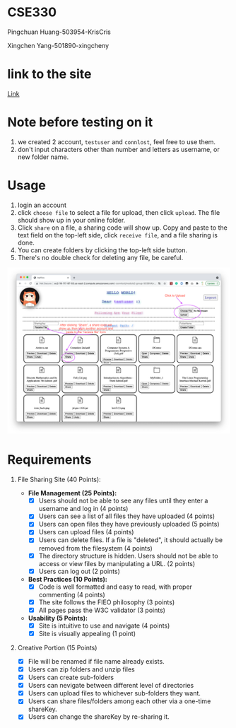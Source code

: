 # CSE330

Pingchuan Huang-503954-KrisCris

Xingchen Yang-501890-xingcheny

# link to the site

[Link](http://ec2-18-117-87-53.us-east-2.compute.amazonaws.com/~connlost/module2-group-503954/)


# Note before testing on it
1. we created 2 account, `testuser` and `connlost`, feel free to use them.
2. don't input characters other than number and letters as username, or new folder name.



# Usage

1. login an account
2. click `choose file` to select a file for upload, then click `upload`. The file should show up in your online folder.
3. Click `share` on a file, a sharing code will show up. Copy and paste to the text field on the top-left side, click `receive file`, and a file sharing is done.
4. You can create folders by clicking the top-left side button.
5. There's no double check for deleting any file, be careful.

![note](note.png)


# Requirements

1. File Sharing Site (40 Points):

   - **File Management (25 Points):**
     - [x] Users should not be able to see any files until they enter a username and log in (4 points)
     - [x] Users can see a list of all files they have uploaded (4 points)
     - [x] Users can open files they have previously uploaded (5 points)
     - [x] Users can upload files (4 points)
     - [x] Users can delete files. If a file is "deleted", it should actually be removed from the filesystem (4 points)
     - [x] The directory structure is hidden. Users should not be able to access or view files by manipulating a URL. (2 points)
     - [x] Users can log out (2 points)
   - **Best Practices (10 Points):**
     - [x] Code is well formatted and easy to read, with proper commenting (4 points)
     - [x] The site follows the FIEO philosophy (3 points)
     - [x] All pages pass the W3C validator (3 points)
   - **Usability (5 Points):**
     - [x] Site is intuitive to use and navigate (4 points)
     - [x] Site is visually appealing (1 point)

2. Creative Portion (15 Points)

   - [x] File will be renamed if file name already exists.
   - [x] Users can zip folders and unzip files
   - [x] Users can create sub-folders
   - [x] Users can nevigate between different level of directories
   - [x] Users can upload files to whichever sub-folders they want.
   - [x] Users can share files/folders among each other via a one-time shareKey.
   - [x] Users can change the shareKey by re-sharing it.